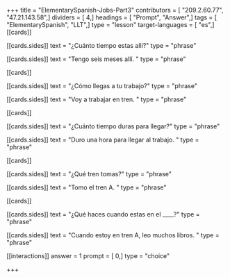+++
title = "ElementarySpanish-Jobs-Part3"
contributors = [ "209.2.60.77", "47.21.143.58",]
dividers = [ 4,]
headings = [ "Prompt", "Answer",]
tags = [ "ElementarySpanish", "LLT",]
type = "lesson"
target-languages = [ "es",]
[[cards]]

[[cards.sides]]
text = "¿Cuánto tiempo estas allí?"
type = "phrase"

[[cards.sides]]
text = "Tengo seis meses allí. "
type = "phrase"

[[cards]]

[[cards.sides]]
text = "¿Cómo llegas a tu trabajo?"
type = "phrase"

[[cards.sides]]
text = "Voy a trabajar en tren. "
type = "phrase"

[[cards]]

[[cards.sides]]
text = "¿Cuánto tiempo duras para llegar?"
type = "phrase"

[[cards.sides]]
text = "Duro una hora para llegar al trabajo. "
type = "phrase"

[[cards]]

[[cards.sides]]
text = "¿Qué tren tomas?"
type = "phrase"

[[cards.sides]]
text = "Tomo el tren A. "
type = "phrase"

[[cards]]

[[cards.sides]]
text = "¿Qué haces cuando estas en el ____?"
type = "phrase"

[[cards.sides]]
text = "Cuando estoy en tren A, leo muchos libros. "
type = "phrase"

[[interactions]]
answer = 1
prompt = [ 0,]
type = "choice"

+++
